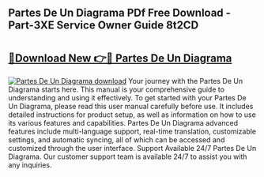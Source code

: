 ## Partes De Un Diagrama PDf Free Download - Part-3XE Service Owner Guide 8t2CD

# <h2><a href="http://dftko2.blite.top/?on=Partes+De+Un+Diagrama">🔗Download New 👉🔴 Partes De Un Diagrama</a></h2>

[![Partes De Un Diagrama download](https://i.imgur.com/lujVjoI.png)](http://dftko2.blite.top/?on=Partes+De+Un+Diagrama)
Your journey with the Partes De Un Diagrama starts here. This manual is your comprehensive guide to understanding and using it effectively. To get started with your Partes De Un Diagrama, please read this user manual carefully before use. It includes detailed instructions for product setup, as well as information on how to use its various features and capabilities. Partes De Un Diagrama advanced features include multi-language support, real-time translation, customizable settings, and automatic syncing, all of which can be accessed and customized through the user interface. Support Available 24/7 Partes De Un Diagrama. Our customer support team is available 24/7 to assist you with any inquiries.
